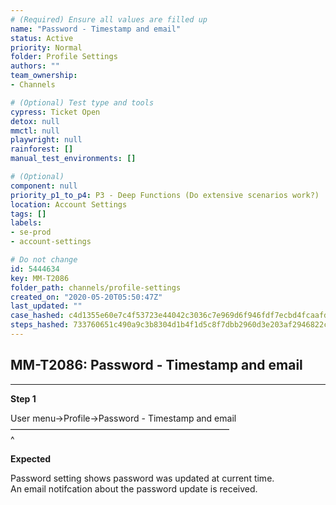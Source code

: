 ```yaml
---
# (Required) Ensure all values are filled up
name: "Password - Timestamp and email"
status: Active
priority: Normal
folder: Profile Settings
authors: ""
team_ownership: 
- Channels

# (Optional) Test type and tools
cypress: Ticket Open
detox: null
mmctl: null
playwright: null
rainforest: []
manual_test_environments: []

# (Optional)
component: null
priority_p1_to_p4: P3 - Deep Functions (Do extensive scenarios work?)
location: Account Settings
tags: []
labels: 
- se-prod
- account-settings

# Do not change
id: 5444634
key: MM-T2086
folder_path: channels/profile-settings
created_on: "2020-05-20T05:50:47Z"
last_updated: ""
case_hashed: c4d1355e60e7c4f53723e44042c3036c7e969d6f946fdf7ecbd4fcaafdccef7e6607071e1f5a8fb1b851c9c4a6e6394b
steps_hashed: 733760651c490a9c3b8304d1b4f1d5c8f7dbb2960d3e203af2946822c2a40912dff2bd4d9ff524b6170faa75c32a3dde
---
```


## MM-T2086: Password - Timestamp and email

---

**Step 1**

User menu->Profile->Password - Timestamp and email\
—————————————————————————\
^

**Expected**

Password setting shows password was updated at current time.\
An email notifcation about the password update is received.
